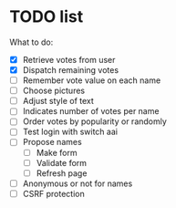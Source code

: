 # TODO list

What to do:

- [x] Retrieve votes from user
- [x] Dispatch remaining votes
- [ ] Remember vote value on each name
- [ ] Choose pictures
- [ ] Adjust style of text
- [ ] Indicates number of votes per name
- [ ] Order votes by popularity or randomly
- [ ] Test login with switch aai
- [ ] Propose names
  - [ ] Make form
  - [ ] Validate form
  - [ ] Refresh page
- [ ] Anonymous or not for names
- [ ] CSRF protection
